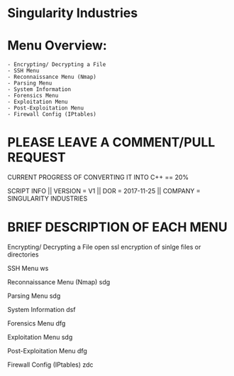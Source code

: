 #                              Singularity Industries

   # Menu Overview:
    - Encrypting/ Decrypting a File
    - SSH Menu
    - Reconnaissance Menu (Nmap)
    - Parsing Menu
    - System Information
    - Forensics Menu
    - Exploitation Menu
    - Post-Exploitation Menu
    - Firewall Config (IPtables)

  # PLEASE LEAVE A COMMENT/PULL REQUEST 
  CURRENT PROGRESS OF CONVERTING IT INTO C++ == 20%
  
  SCRIPT INFO 
  || VERSION = V1
  || DOR = 2017-11-25
  || COMPANY = SINGULARITY INDUSTRIES
  
  # BRIEF DESCRIPTION OF EACH MENU 
  Encrypting/ Decrypting a File
      open ssl encryption of sinlge files or directories
  
  SSH Menu
      ws
  
  Reconnaissance Menu (Nmap)
      sdg
  
  Parsing Menu
      sdg
      
  System Information
      dsf
  
  Forensics Menu
      dfg
  
  Exploitation Menu
      sdg
  
  Post-Exploitation Menu
      dfg
  
  Firewall Config (IPtables)
      zdc
